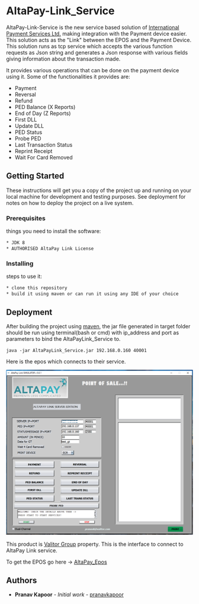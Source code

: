 # AltaPay-Link_Service

AltaPay-Link-Service is the new service based solution of [International Payment Services Ltd.](http://ips-inter.com) making integration with the Payment device easier.
This solution acts as the "Link" between the EPOS and the Payment Device. This solution runs as tcp service which accepts the various function requests as Json string and generates a Json response with various fields giving information about the transaction made.

 It provides various operations that can be done on the payment device using it. Some of the functionalities it provides are:

* Payment
* Reversal
* Refund
* PED Balance (X Reports)
* End of Day (Z Reports)
* First DLL
* Update DLL
* PED Status
* Probe PED
* Last Transaction Status
* Reprint Receipt
* Wait For Card Removed

## Getting Started

These instructions will get you a copy of the project up and running on your local machine for development and testing purposes. See deployment for notes on how to deploy the project on a live system.

### Prerequisites

things you need to install the software:

```
* JDK 8
* AUTHORISED AltaPay Link License
```
### Installing

steps to use it:


```
* clone this repository
* build it using maven or can run it using any IDE of your choice
```

## Deployment

After building the project using [maven](https://maven.apache.org), the jar file generated in target folder should be run using terminal(bash or cmd) with ip_address and port as parameters to bind the AltaPayLink_Service to.

```
java -jar AltaPayLink_Service.jar 192.168.0.160 40001
```
Here is the epos which connects to their service.

![alt text](https://github.com/pranavkapoorr/AltaPay-Link_Service/blob/complete_refactor/resources/epos_altapay_link.png)

This product is [Valitor Group](http://www.valitor.com) property. This is the interface to connect to AltaPay Link service.

To get the EPOS go here -> [AltaPay_Epos](https://github.com/pranavkapoorr/AltaPay_Link_epos)

## Authors

* **Pranav Kapoor** - *Initial work* - [pranavkapoor](https://bitbucket.org/pranavkapoorr_ips)
